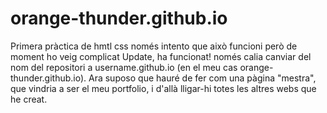 # orange-thunder.github.io
Primera pràctica de hmtl css
només intento que això funcioni però de moment ho veig complicat
Update, ha funcionat! només calia canviar del nom del repositori a username.github.io (en el meu cas orange-thunder.github.io).
Ara suposo que hauré de fer com una pàgina "mestra", que vindria a ser el meu portfolio, i d'allà lligar-hi totes les altres webs que he creat.
